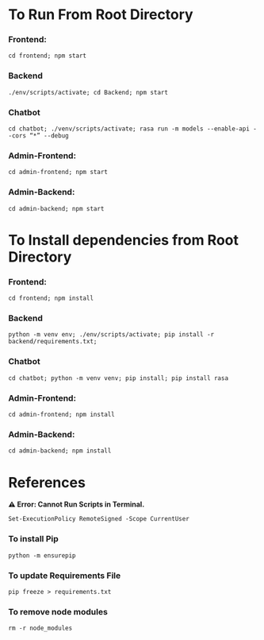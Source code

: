 # To Run From Root Directory

### Frontend:
```terminal
cd frontend; npm start
```
### Backend
```terminal
./env/scripts/activate; cd Backend; npm start
```
### Chatbot
```terminal
cd chatbot; ./venv/scripts/activate; rasa run -m models --enable-api --cors “*” --debug
```
### Admin-Frontend:
```terminal
cd admin-frontend; npm start
```
### Admin-Backend:
```terminal
cd admin-backend; npm start
```

# To Install dependencies from Root Directory
### Frontend:
```terminal
cd frontend; npm install
```
### Backend
```terminal
python -m venv env; ./env/scripts/activate; pip install -r backend/requirements.txt;
```
### Chatbot
```terminal
cd chatbot; python -m venv venv; pip install; pip install rasa
```
### Admin-Frontend:
```terminal
cd admin-frontend; npm install
```
### Admin-Backend:
```terminal
cd admin-backend; npm install
```
# References
**⚠ Error: Cannot Run Scripts in Terminal.**

```terminal
Set-ExecutionPolicy RemoteSigned -Scope CurrentUser
```
### To install Pip
```terminal
python -m ensurepip
```
### To update Requirements File
```terminal
pip freeze > requirements.txt
```
### To remove node modules
```terminal
rm -r node_modules
```